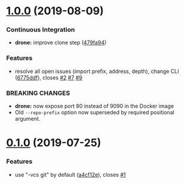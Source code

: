 # [1.0.0](https://github.com/JaredReisinger/cbp/compare/v0.1.0...v1.0.0) (2019-08-09)


### Continuous Integration

* **drone:** improve clone step ([479fa94](https://github.com/JaredReisinger/cbp/commit/479fa94))


### Features

* resolve all open issues (import prefix, address, depth), change CLI ([6775ddf](https://github.com/JaredReisinger/cbp/commit/6775ddf)), closes [#2](https://github.com/JaredReisinger/cbp/issues/2) [#7](https://github.com/JaredReisinger/cbp/issues/7) [#9](https://github.com/JaredReisinger/cbp/issues/9)


### BREAKING CHANGES

* **drone:** now expose port 80 instead of 9090 in the Docker image
* Old `--repo-prefix` option now superseded by required positional argument.

# [0.1.0](https://github.com/JaredReisinger/cbp/compare/v0.0.1...v0.1.0) (2019-07-25)


### Features

* use "-vcs git" by default ([a4cf12e](https://github.com/JaredReisinger/cbp/commit/a4cf12e)), closes [#1](https://github.com/JaredReisinger/cbp/issues/1)
